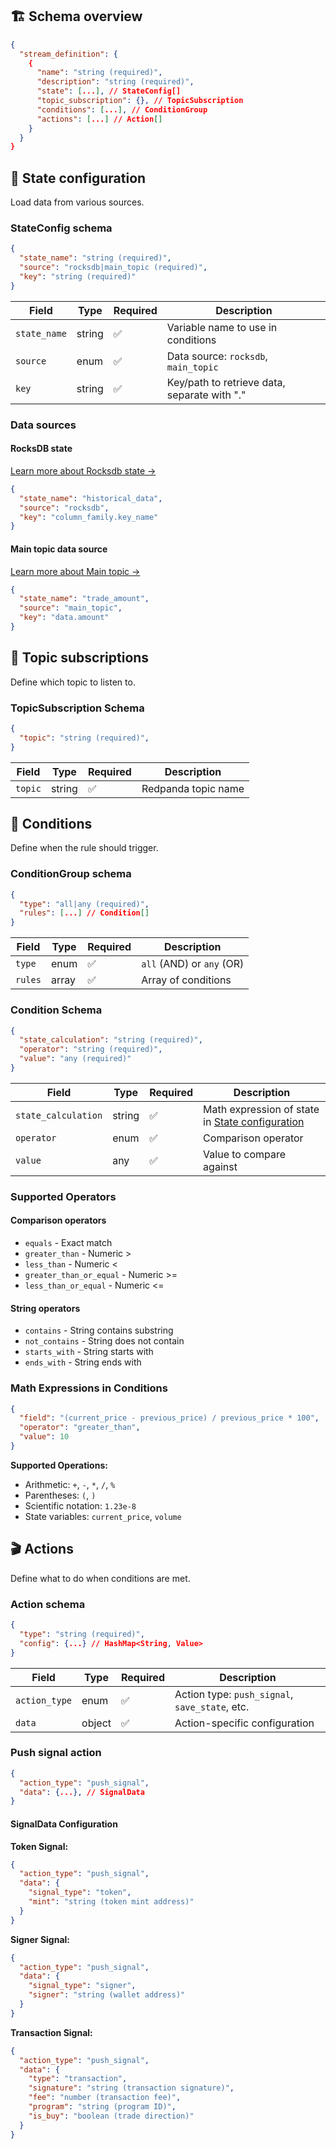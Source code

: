 ## 🏗️ Schema overview

```json
{
  "stream_definition": {
    {
      "name": "string (required)",
      "description": "string (required)",
      "state": [...], // StateConfig[]
      "topic_subscription": {}, // TopicSubscription
      "conditions": [...], // ConditionGroup
      "actions": [...] // Action[]
    }
  }
}
```

## 🔄 State configuration

Load data from various sources.

### **StateConfig schema**

```json
{
  "state_name": "string (required)",
  "source": "rocksdb|main_topic (required)",
  "key": "string (required)"
}
```

| Field | Type | Required | Description |
|-------|------|----------|-------------|
| `state_name` | string | ✅ | Variable name to use in conditions |
| `source` | enum | ✅ | Data source: `rocksdb`, `main_topic` |
| `key` | string | ✅ | Key/path to retrieve data, separate with "." |

### **Data sources**

#### **RocksDB state**

[Learn more about Rocksdb state →](dsl-system/rocksdb-state.md)

```json
{
  "state_name": "historical_data",
  "source": "rocksdb", 
  "key": "column_family.key_name"
}
```

#### **Main topic data source**

[Learn more about Main topic →](dsl-system/main-topics.md)

```json
{
  "state_name": "trade_amount",
  "source": "main_topic",
  "key": "data.amount"
}
```

## 📡 Topic subscriptions

Define which topic to listen to.

### **TopicSubscription Schema**

```json
{
  "topic": "string (required)",
}
```

| Field | Type | Required | Description |
|-------|------|----------|-------------|
| `topic` | string | ✅ | Redpanda topic name |

## 🎯 Conditions

Define when the rule should trigger.

### **ConditionGroup schema**

```json
{
  "type": "all|any (required)",
  "rules": [...] // Condition[]
}
```

| Field | Type | Required | Description |
|-------|------|----------|-------------|
| `type` | enum | ✅ | `all` (AND) or `any` (OR) |
| `rules` | array | ✅ | Array of conditions |

### **Condition Schema**

```json
{
  "state_calculation": "string (required)",
  "operator": "string (required)",
  "value": "any (required)"
}
```

| Field | Type | Required | Description |
|-------|------|----------|-------------|
| `state_calculation` | string | ✅ | Math expression of state in [State configuration](#-state-configuration)|
| `operator` | enum | ✅ | Comparison operator |
| `value` | any | ✅ | Value to compare against |

### **Supported Operators**

#### **Comparison operators**
- `equals` - Exact match
- `greater_than` - Numeric >
- `less_than` - Numeric <
- `greater_than_or_equal` - Numeric >=
- `less_than_or_equal` - Numeric <=

#### **String operators**
- `contains` - String contains substring
- `not_contains` - String does not contain
- `starts_with` - String starts with
- `ends_with` - String ends with

### **Math Expressions in Conditions**

```json
{
  "field": "(current_price - previous_price) / previous_price * 100",
  "operator": "greater_than",
  "value": 10
}
```

**Supported Operations:**
- Arithmetic: `+`, `-`, `*`, `/`, `%`
- Parentheses: `(`, `)`
- Scientific notation: `1.23e-8`
- State variables: `current_price`, `volume`

## 🎬 Actions

Define what to do when conditions are met.

### **Action schema**

```json
{
  "type": "string (required)",
  "config": {...} // HashMap<String, Value>
}
```

| Field | Type | Required | Description |
|-------|------|----------|-------------|
| `action_type` | enum | ✅ | Action type: `push_signal`, `save_state`, etc. |
| `data` | object | ✅ | Action-specific configuration |

### **Push signal action**

```json
{
  "action_type": "push_signal",
  "data": {...}, // SignalData
}
```

#### **SignalData Configuration**

**Token Signal:**
```json
{
  "action_type": "push_signal",
  "data": {
    "signal_type": "token",
    "mint": "string (token mint address)"
  }
}
```

**Signer Signal:**
```json
{
  "action_type": "push_signal",
  "data": {
    "signal_type": "signer",
    "signer": "string (wallet address)"
  }
}
```

**Transaction Signal:**
```json
{
  "action_type": "push_signal",
  "data": {
    "type": "transaction",
    "signature": "string (transaction signature)",
    "fee": "number (transaction fee)",
    "program": "string (program ID)",
    "is_buy": "boolean (trade direction)"
  }
}
```

